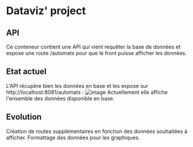# Dataviz' project
## API
Ce conteneur contient une API qui vient requêter la base de données et expose une route /automats pour que le front puisse afficher les données.

## Etat actuel
L'API récupère bien les données en base et les expose sur http://localhost:8081/automats :
![image](https://user-images.githubusercontent.com/47949408/159162927-31e64d09-9b77-472f-93a0-30b30a416b29.png)
Actuellement elle affiche l'ensemble des données disponible en base.

## Evolution
Création de routes supplémentaires en fonction des données souhaitées à afficher.
Formattage des données pour les graphiques.


